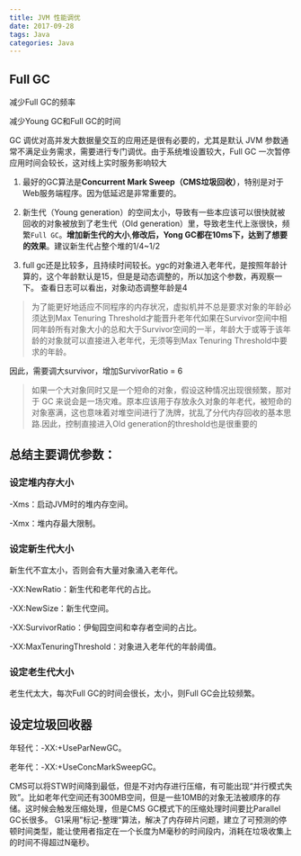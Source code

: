 ```yaml
---
title: JVM 性能调优
date: 2017-09-28
tags: Java
categories: Java
---
```


## Full GC

减少Full GC的频率

减少Young GC和Full GC的时间

GC 调优对高并发大数据量交互的应用还是很有必要的，尤其是默认 JVM 参数通常不满足业务需求，需要进行专门调优。由于系统堆设置较大，Full GC 一次暂停应用时间会较长，这对线上实时服务影响较大

1. 最好的GC算法是**Concurrent Mark Sweep（CMS垃圾回收）**，特别是对于Web服务端程序。因为低延迟是非常重要的。

2. 新生代（Young generation）的空间太小，导致有一些本应该可以很快就被回收的对象被放到了老生代（Old generation）里，导致老生代上涨很快，频繁`Full GC`。**增加新生代的大小**,**修改后，Yong GC都在10ms下，达到了想要的效果**。建议新生代占整个堆的1/4~1/2

3. full gc还是比较多，且持续时间较长。ygc的对象进入老年代，是按照年龄计算的，这个年龄默认是15，但是是动态调整的，所以加这个参数，再观察一下。 查看日志可以看出，对象动态调整年龄是4

> 为了能更好地适应不同程序的内存状况，虚拟机并不总是要求对象的年龄必须达到Max Tenuring Threshold才能晋升老年代如果在Survivor空间中相同年龄所有对象大小的总和大于Survivor空间的一半，年龄大于或等于该年龄的对象就可以直接进入老年代，无须等到Max Tenuring Threshold中要求的年龄。

因此，需要调大survivor，增加SurvivorRatio = 6

> 如果一个大对象同时又是一个短命的对象，假设这种情况出现很频繁，那对于 GC 来说会是一场灾难。原本应该用于存放永久对象的年老代，被短命的对象塞满，这也意味着对堆空间进行了洗牌，扰乱了分代内存回收的基本思路.因此，控制直接进入Old generation的threshold也是很重要的

## 总结主要调优参数：

### 设定堆内存大小

-Xms：启动JVM时的堆内存空间。

-Xmx：堆内存最大限制。

### 设定新生代大小

新生代不宜太小，否则会有大量对象涌入老年代。

-XX:NewRatio：新生代和老年代的占比。

-XX:NewSize：新生代空间。

-XX:SurvivorRatio：伊甸园空间和幸存者空间的占比。

-XX:MaxTenuringThreshold：对象进入老年代的年龄阈值。

### 设定老生代大小

老生代太大，每次Full GC的时间会很长，太小，则Full GC会比较频繁。

## 设定垃圾回收器

年轻代：-XX:+UseParNewGC。

老年代：-XX:+UseConcMarkSweepGC。

CMS可以将STW时间降到最低，但是不对内存进行压缩，有可能出现“并行模式失败”。比如老年代空间还有300MB空间，但是一些10MB的对象无法被顺序的存储。这时候会触发压缩处理，但是CMS GC模式下的压缩处理时间要比Parallel GC长很多。
G1采用”标记-整理“算法，解决了内存碎片问题，建立了可预测的停顿时间类型，能让使用者指定在一个长度为M毫秒的时间段内，消耗在垃圾收集上的时间不得超过N毫秒。

